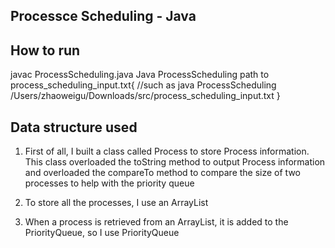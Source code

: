 ## Processce Scheduling - Java

## How to run

javac ProcessScheduling.java
Java ProcessScheduling path to process_scheduling_input.txt{
	//such as
	java ProcessScheduling /Users/zhaoweigu/Downloads/src/process_scheduling_input.txt
}

## Data structure used

1. First of all, I built a class called Process to store Process information. This class
overloaded the toString method to output Process information and overloaded the
compareTo method to compare the size of two processes to help with the priority queue

2. To store all the processes, I use an ArrayList

3. When a process is retrieved from an ArrayList, it is added to the PriorityQueue, so I use
PriorityQueue
